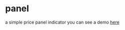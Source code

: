 # panel
a simple price panel indicator
you can see a demo <a href="https://yuhao-nyc.github.io/panel/">here</a> 

